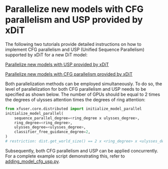 # Parallelize new models with CFG parallelism and USP provided by xDiT

The following two tutorials provide detailed instructions on how to implement CFG parallelism and USP (Unified Sequence Parallelism) supported by xDiT for a new DiT model:

[Parallelize new models with USP provided by xDiT](adding_model_usp.md)

[Parallelize new models with CFG parallelism provided by xDiT](adding_model_cfg.md)

Both parallelization methods can be employed simultaneously. To do so, the level of parallelization for both CFG parallelism and USP needs to be specified as shown below. The number of GPUs should be equal to 2 times the degrees of ulysses attention times the degrees of ring attention:

```python
from xfuser.core.distributed import initialize_model_parallel
initialize_model_parallel(
    sequence_parallel_degree=<ring_degree x ulysses_degree>,
    ring_degree=<ring_degree>,
    ulysses_degree=<ulysses_degree>,
    classifier_free_guidance_degree=2,
)
# restriction: dist.get_world_size() == 2 x <ring_degree> x <ulysses_degree>
```

Subsequently, both CFG parallelism and USP can be applied concurrently. For a complete example script demonstrating this, refer to [adding_model_cfg_usp.py](adding_model_cfg_usp.py).